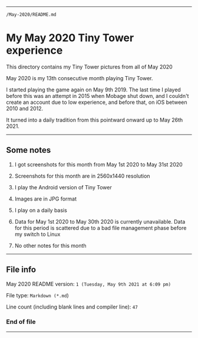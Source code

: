 
***

`/May-2020/README.md`

# My May 2020 Tiny Tower experience

This directory contains my Tiny Tower pictures from all of May 2020

May 2020 is my 13th consecutive month playing Tiny Tower.

I started playing the game again on May 9th 2019. The last time I played before this was an attempt in 2015 when Mobage shut down, and I couldn't create an account due to low experience, and before that, on iOS between 2010 and 2012.

It turned into a daily tradition from this pointward onward up to May 26th 2021.

***

## Some notes

1. I got screenshots for this month from May 1st 2020 to May 31st 2020

2. Screenshots for this month are in 2560x1440 resolution

3. I play the Android version of Tiny Tower

4. Images are in JPG format

5. I play on a daily basis

6. Data for May 1st 2020 to May 30th 2020 is currently unavailable. Data for this period is scattered due to a bad file management phase before my switch to Linux

7. No other notes for this month

***

## File info

May 2020 README version: `1 (Tuesday, May 9th 2021 at 6:09 pm)`

File type: `Markdown (*.md`)

Line count (including blank lines and compiler line): `47`

### End of file

***
